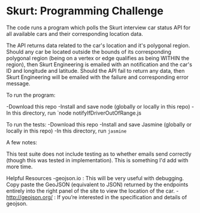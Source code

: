 # Skurt: Programming Challenge
The code runs a program which polls the Skurt interview car status API for all available cars and their corresponding location data.

The API returns data related to the car's location and it's polygonal region.
Should any car be located outside the bounds of its corresponding polygonal
region (being on a vertex or edge qualifies as being WITHIN the region), then
Skurt Engineering is emailed with an notification and the car's ID and longitude
and latitude. Should the API fail to return any data, then Skurt Engineering
will be emailed with the failure and corresponding error message.

To run the program:

-Download this repo
-Install and save node (globally or locally in this repo)
-In this directory, run `node notifyIfDriverOutOfRange.js

To run the tests:
-Download this repo
-Install and save Jasmine (globally or locally in this repo)
-In this directory, run `jasmine`

A few notes:

This test suite does not include testing as to whether emails send correctly 
(though this was tested in implementation). This is something I'd add with more
time.



Helpful Resources
-geojson.io : This will be very useful with debugging. Copy paste the GeoJSON (equivalent to JSON) returned by the endpoints entirely into the right panel of the site to view the location of the car.
-http://geojson.org/ : If you’re interested in the specification and details of geojson.